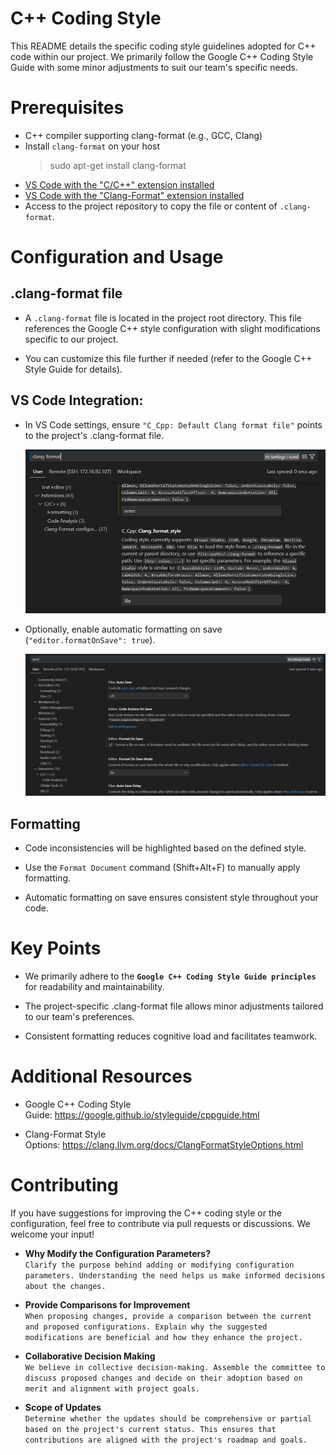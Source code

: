 # C++ Coding Style

This README details the specific coding style guidelines adopted for C++ code within our project. We primarily follow the Google C++ Coding Style Guide with some minor adjustments to suit our team's specific needs.

# Prerequisites

- C++ compiler supporting clang-format (e.g., GCC, Clang)
- Install ```clang-format``` on your host  
    > sudo apt-get install clang-format
- [VS Code with the "C/C++" extension installed](https://code.visualstudio.com/docs/languages/cpp)
- [VS Code with the "Clang-Format" extension installed](https://github.com/xaverh/vscode-clang-format)
- Access to the project repository to copy the file or content of ```.clang-format```.

# Configuration and Usage

## .clang-format file

- A ```.clang-format``` file is located in the project root directory. This file references the Google C++ style configuration with slight modifications specific to our project.

- You can customize this file further if needed (refer to the Google C++ Style Guide for details).

## VS Code Integration:

- In VS Code settings, ensure ```"C_Cpp: Default Clang format file"``` points to the project's .clang-format file.

    ![file](./clang_file.png)

- Optionally, enable automatic formatting on save (```"editor.formatOnSave": true```).

    ![save](./auto_save.png)

## Formatting

- Code inconsistencies will be highlighted based on the defined style.

- Use the ```Format Document``` command (Shift+Alt+F) to manually apply formatting.

- Automatic formatting on save ensures consistent style throughout your code.

# Key Points

- We primarily adhere to the **```Google C++ Coding Style Guide principles```** for readability and maintainability.

- The project-specific .clang-format file allows minor adjustments tailored to our team's preferences.

- Consistent formatting reduces cognitive load and facilitates teamwork.

# Additional Resources

- Google C++ Coding Style Guide: https://google.github.io/styleguide/cppguide.html

- Clang-Format Style Options: https://clang.llvm.org/docs/ClangFormatStyleOptions.html

# Contributing

If you have suggestions for improving the C++ coding style or the configuration, feel free to contribute via pull requests or discussions. We welcome your input!

- **Why Modify the Configuration Parameters?**   
    ```Clarify the purpose behind adding or modifying configuration parameters. Understanding the need helps us make informed decisions about the changes.```

- **Provide Comparisons for Improvement**  
    ```When proposing changes, provide a comparison between the current and proposed configurations. Explain why the suggested modifications are beneficial and how they enhance the project.```

- **Collaborative Decision Making**  
    ```We believe in collective decision-making. Assemble the committee to discuss proposed changes and decide on their adoption based on merit and alignment with project goals.```

- **Scope of Updates**   
    ```Determine whether the updates should be comprehensive or partial based on the project's current status. This ensures that contributions are aligned with the project's roadmap and goals.```



